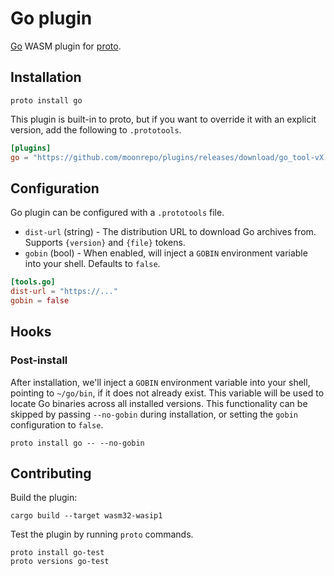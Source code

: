 # Go plugin

[Go](https://go.dev/) WASM plugin for [proto](https://github.com/moonrepo/proto).

## Installation

```shell
proto install go
```

This plugin is built-in to proto, but if you want to override it with an explicit version, add the following to `.prototools`.

```toml
[plugins]
go = "https://github.com/moonrepo/plugins/releases/download/go_tool-vX.Y.Z/go_tool.wasm"
```

## Configuration

Go plugin can be configured with a `.prototools` file.

- `dist-url` (string) - The distribution URL to download Go archives from. Supports `{version}` and `{file}` tokens.
- `gobin` (bool) - When enabled, will inject a `GOBIN` environment variable into your shell. Defaults to `false`.

```toml
[tools.go]
dist-url = "https://..."
gobin = false
```

## Hooks

### Post-install

After installation, we'll inject a `GOBIN` environment variable into your shell, pointing to
`~/go/bin`, if it does not already exist. This variable will be used to locate Go binaries across
all installed versions. This functionality can be skipped by passing `--no-gobin` during
installation, or setting the `gobin` configuration to `false`.

```shell
proto install go -- --no-gobin
```

## Contributing

Build the plugin:

```shell
cargo build --target wasm32-wasip1
```

Test the plugin by running `proto` commands.

```shell
proto install go-test
proto versions go-test
```
